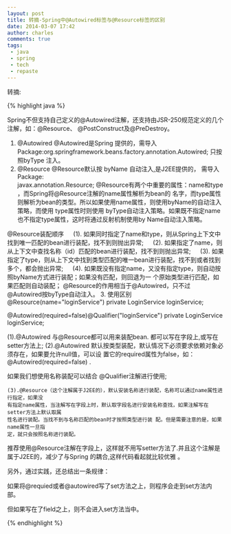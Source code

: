 ```yaml
---
layout: post
title: 转摘-Spring中@Autowired标签与@Resource标签的区别
date: 2014-03-07 17:42
author: charles
comments: true
tags:
 - java
 - spring
 - tech
 - repaste
---
```


转摘:

{% highlight java %}

Spring不但支持自己定义的@Autowired注解，还支持由JSR-250规范定义的几个注解，如：@Resource、 @PostConstruct及@PreDestroy。

1. @Autowired
    @Autowired是Spring 提供的，需导入
    Package:org.springframework.beans.factory.annotation.Autowired;
    只按照byType 注入。
2. @Resource
    @Resource默认按 byName 自动注入,是J2EE提供的， 需导入Package:  
    javax.annotation.Resource;
    @Resource有两个中重要的属性：name和type ，而Spring将@Resource注解的name属性解析为bean的
    名字，而type属性则解析为bean的类型。所以如果使用name属性，则使用byName的自动注入策略，而使用
    type属性时则使用 byType自动注入策略。如果既不指定name也不指定type属性，这时将通过反射机制使用by
    Name自动注入策略。

@Resource装配顺序
　 (1). 如果同时指定了name和type，则从Spring上下文中找到唯一匹配的bean进行装配，找不到则抛出异常;
　 (2). 如果指定了name，则从上下文中查找名称（id）匹配的bean进行装配，找不到则抛出异常;
　 (3). 如果指定了type，则从上下文中找到类型匹配的唯一bean进行装配，找不到或者找到多个，都会抛出异常;
　 (4). 如果既没有指定name，又没有指定type，则自动按照byName方式进行装配；如果没有匹配，则回退为一
    个原始类型进行匹配，如果匹配则自动装配；
    @Resource的作用相当于@Autowired，只不过@Autowired按byType自动注入。
3. 使用区别
    @Resource(name="loginService") 
    private LoginService loginService;

@Autowired(required=false)@Qualifier("loginService") 
    private LoginService loginService;

(1).@Autowired 与@Resource都可以用来装配bean. 都可以写在字段上,或写在setter方法上;
   (2).@Autowired 默认按类型装配，默认情况下必须要求依赖对象必须存在，如果要允许null值，可以设
    置它的required属性为false，如：@Autowired(required=false) .

如果我们想使用名称装配可以结合 @Qualifier注解进行使用;

    (3).@Resource（这个注解属于J2EE的），默认安装名称进行装配，名称可以通过name属性进行指定，如果没
    有指定name属性，当注解写在字段上时，默认取字段名进行安装名称查找，如果注解写在setter方法上默认取属
    性名进行装配。当找不到与名称匹配的bean时才按照类型进行装 配。但是需要注意的是，如果name属性一旦指
    定，就只会按照名称进行装配。

推荐使用@Resource注解在字段上，这样就不用写setter方法了.并且这个注解是属于J2EE的，减少了与Spring
    的耦合,这样代码看起就比较优雅 。

另外，通过实践，还总结出一条规律：

如果将@requied或者@autowired写了set方法之上，则程序会走到set方法内部。

但如果写在了field之上，则不会进入set方法当中。  

{% endhighlight %}